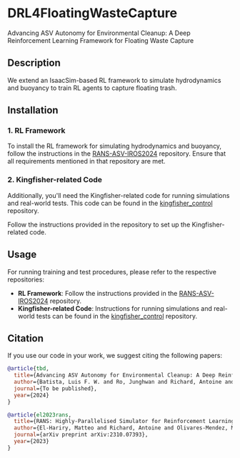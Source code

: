 # DRL4FloatingWasteCapture

Advancing ASV Autonomy for Environmental Cleanup: A Deep Reinforcement Learning Framework for Floating Waste Capture

## Description

We extend an IsaacSim-based RL framework to simulate hydrodynamics and buoyancy to train RL agents to capture floating trash.


## Installation

### 1. RL Framework
To install the RL framework for simulating hydrodynamics and buoyancy, follow the instructions in the [RANS-ASV-IROS2024](https://github.com/JunghwanRo/RANS-ASV-IROS2024) repository. Ensure that all requirements mentioned in that repository are met.

### 2. Kingfisher-related Code
Additionally, you'll need the Kingfisher-related code for running simulations and real-world tests. This code can be found in the [kingfisher_control](https://github.com/luisfelipewb/kingfisher_control) repository.

Follow the instructions provided in the repository to set up the Kingfisher-related code.

## Usage

For running training and test procedures, please refer to the respective repositories:

- **RL Framework**: Follow the instructions provided in the [RANS-ASV-IROS2024](https://github.com/JunghwanRo/RANS-ASV-IROS2024) repository.
- **Kingfisher-related Code**: Instructions for running simulations and real-world tests can be found in the [kingfisher_control](https://github.com/luisfelipewb/kingfisher_control) repository.

## Citation 
If you use our code in your work, we suggest citing the following papers:

```bibtex
@article{tbd,
  title={Advancing ASV Autonomy for Environmental Cleanup: A Deep Reinforcement Learning Framework for Floating Waste Capture},
  author={Batista, Luis F. W. and Ro, Junghwan and Richard, Antoine and Schroepfer, Pete and Hutchinson, Seth and Pradalier, Cedric},
  journal={To be published},
  year={2024}
}

@article{el2023rans,
  title={RANS: Highly-Parallelised Simulator for Reinforcement Learning based Autonomous Navigating Spacecrafts},
  author={El-Hariry, Matteo and Richard, Antoine and Olivares-Mendez, Miguel},
  journal={arXiv preprint arXiv:2310.07393},
  year={2023}
}
```
